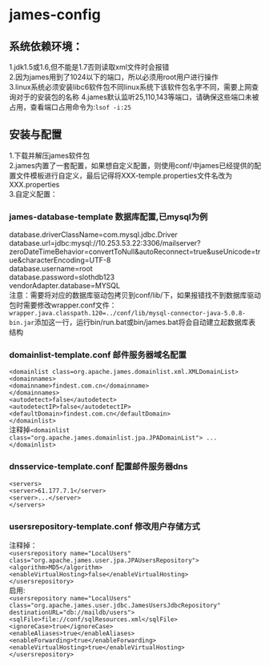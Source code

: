 james-config
============
## 系统依赖环境：
1.jdk1.5或1.6,但不能是1.7否则读取xml文件时会报错  
2.因为james用到了1024以下的端口，所以必须用root用户进行操作  
3.linux系统必须安装libc6软件包不同linux系统下该软件包名字不同，需要上网查询对于的安装包的名称 
4.james默认监听25,110,143等端口，请确保这些端口未被占用，查看端口占用命令为:`lsof -i:25`  
## 安装与配置
1.下载并解压james软件包  
2.james内置了一套配置，如果想自定义配置，则使用conf/中james已经提供的配置文件模板进行自定义，最后记得将XXX-temple.properties文件名改为XXX.properties  
3.自定义配置：  
### james-database-template  数据库配置,已mysql为例  
  database.driverClassName=com.mysql.jdbc.Driver  
  database.url=jdbc:mysql://10.253.53.22:3306/mailserver?zeroDateTimeBehavior=convertToNull&autoReconnect=true&amp;useUnicode=true&amp;characterEncoding=UTF-8  
  database.username=root  
  database.password=slothdb123  
  vendorAdapter.database=MYSQL  
  注意：需要将对应的数据库驱动包拷贝到conf/lib/下，如果报错找不到数据库驱动包时需要修改wrapper.conf文件：
  `wrapper.java.classpath.120=../conf/lib/mysql-connector-java-5.0.8-bin.jar`添加这一行，运行bin/run.bat或bin/james.bat将会自动建立起数据库表结构 
### domainlist-template.conf 邮件服务器域名配置  
`<domainlist class=org.apache.james.domainlist.xml.XMLDomainList>`  
`<domainnames> `   
` <domainname>findest.com.cn</domainname>  `  
`</domainnames>  `  
`<autodetect>false</autodetect>  `  
`<autodetectIP>false</autodetectIP>  `  
`<defaultDomain>findest.com.cn</defaultDomain> `   
`</domainlist>`  
注释掉`<domainlist class="org.apache.james.domainlist.jpa.JPADomainList"> ... </domainlist>`  
### dnsservice-template.conf 配置邮件服务器dns
`<servers>`  
`<server>61.177.7.1</server>`  
`<server>...</server>`  
`</servers>`  
### usersrepository-template.conf 修改用户存储方式
注释掉：  
`<usersrepository name="LocalUsers" class="org.apache.james.user.jpa.JPAUsersRepository">`  
    `<algorithm>MD5</algorithm>`  
    `<enableVirtualHosting>false</enableVirtualHosting>`  
`</usersrepository>`    
启用:  
`<usersrepository name="LocalUsers" class="org.apache.james.user.jdbc.JamesUsersJdbcRepository" destinationURL="db://maildb/users">`  
    `<sqlFile>file://conf/sqlResources.xml</sqlFile>`  
    `<ignoreCase>true</ignoreCase>`  
    `<enableAliases>true</enableAliases>`  
    `<enableForwarding>true</enableForwarding>`  
    `<enableVirtualHosting>true</enableVirtualHosting>`    
`</usersrepository>`  


  
  
    
